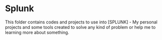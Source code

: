 # Splunk

This folder contains codes and projects to use into [SPLUNK] - My personal projects and some tools created to solve any kind of problem or help me to learning more about something.
